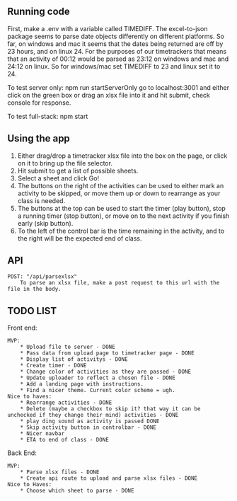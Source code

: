 Running code
------------
First, make a .env with a variable called TIMEDIFF. The excel-to-json package seems to parse date objects differently on different platforms. So far, on windows and mac it seems that the dates being returned are off by 23 hours, and on linux 24. For the purposes of our timetrackers that means that an activity of 00:12 would be parsed as 23:12 on windows and mac and 24:12 on linux. So for windows/mac set TIMEDIFF to 23 and linux set it to 24. 

To test server only: npm run startServerOnly
    go to localhost:3001 and either click on the green box or drag an xlsx file into it and hit submit, check console for response.

To test full-stack: npm start


Using the app
-------------
1) Either drag/drop a timetracker xlsx file into the box on the page, or click on it to bring up the file selector. 
2) Hit submit to get a list of possible sheets.
3) Select a sheet and click Go!
4) The buttons on the right of the activities can be used to either mark an activity to be skipped, or move them up or down to rearrange as your class is needed. 
5) The buttons at the top can be used to start the timer (play button), stop a running timer (stop button), or move on to the next activity if you finish early (skip button). 
6) To the left of the control bar is the time remaining in the activity, and to the right will be the expected end of class.

API
--------------
    POST: "/api/parsexlsx"
        To parse an xlsx file, make a post request to this url with the file in the body.

TODO LIST
----------

Front end:

    MVP:
        * Upload file to server - DONE
        * Pass data from upload page to timetracker page - DONE
        * Display list of activitys - DONE
        * Create timer - DONE
        * Change color of activities as they are passed - DONE
        * Update uploader to reflect a chosen file - DONE
        * Add a landing page with instructions.
        * Find a nicer theme. Current color scheme = ugh.
    Nice to haves:
        * Rearrange activities - DONE
        * Delete (maybe a checkbox to skip it? that way it can be unchecked if they change their mind) activities - DONE
        * play ding sound as activity is passed DONE
        * Skip activity button in controlbar - DONE
        * Nicer navbar
        * ETA to end of class - DONE

Back End:

    MVP: 
        * Parse xlsx files - DONE
        * Create api route to upload and parse xlsx files - DONE
    Nice to Haves:
        * Choose which sheet to parse - DONE 
